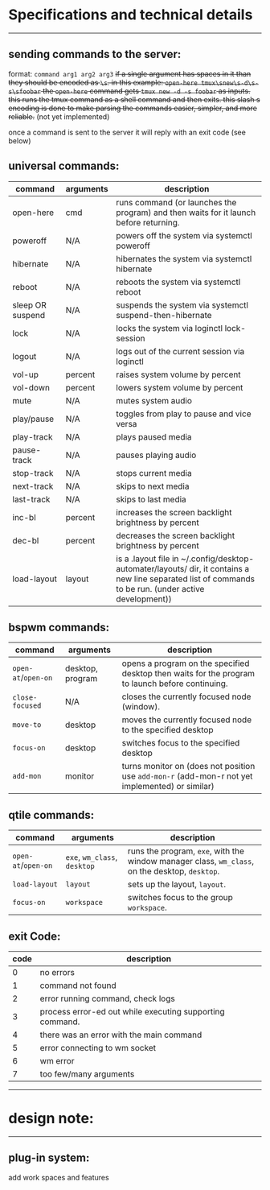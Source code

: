 # Specifications and technical details
----

## sending commands to the server:
format: `command arg1 arg2 arg3`
~~if a single argument has spaces in it than they should be encoded as `\s`.
in this example: `open-here tmux\snew\s-d\s-s\sfoobar` the `open-here` command gets `tmux new -d -s foobar` as inputs. this runs the tmux command as a shell command and then exits. this slash s encoding is done to make parsing the commands easier, simpler, and more reliable.~~ (not yet implemented)

once a command is sent to the server it will reply with an exit code (see below)

## universal commands:
|command | arguments | description |
|--------|-----------|-------------|
|open-here | cmd | runs command (or launches the program) and then waits for it launch before returning. |
|poweroff | N/A | powers off the system via systemctl poweroff|
|hibernate | N/A | hibernates the system via systemctl hibernate|
|reboot | N/A | reboots the system via systemctl reboot|
|sleep OR suspend | N/A | suspends the system via systemctl suspend-then-hibernate|
|lock | N/A | locks the system via loginctl lock-session|
|logout | N/A | logs out of the current session via loginctl|
|vol-up | percent | raises system volume by percent|
|vol-down | percent | lowers system volume by percent|
|mute | N/A | mutes system audio|
|play/pause | N/A | toggles from play to pause and vice versa  |
|play-track | N/A | plays paused media|
|pause-track | N/A | pauses playing audio|
|stop-track | N/A | stops current media|
|next-track | N/A | skips to next media|
|last-track | N/A | skips to last media|
|inc-bl | percent | increases the screen backlight brightness by percent|
|dec-bl | percent | decreases the screen backlight brightness by percent|
|load-layout | layout | is a .layout file in ~/.config/desktop-automater/layouts/ dir, it contains a new line separated list of commands to be run. (under active development))

## bspwm commands:
|command | arguments | description |
|--------|-----------|-------------|
|`open-at`/`open-on` | desktop, program | opens a program on the specified desktop then waits for the program to launch before continuing. |
|`close-focused` | N/A | closes the currently focused node (window).|
|`move-to` | desktop | moves the currently focused node to the specified desktop|
|`focus-on` | desktop | switches focus to the specified desktop|
|`add-mon` | monitor | turns monitor on (does not position use `add-mon-r` (add-mon-r not yet implemented) or similar)|

## qtile commands:
|command | arguments | description |
|--------|-----------|-------------|
| `open-at`/`open-on` | `exe`, `wm_class`, `desktop` | runs the program, `exe`, with the window manager class, `wm_class`, on the desktop, `desktop`. |
| `load-layout` | `layout` | sets up the layout, `layout`. |
| `focus-on` | `workspace` | switches focus to the group `workspace`. |

## exit Code:
|code | description |
|-----|-------------|
|0    |  no errors
|1    |  command not found
|2    |  error running command, check logs
|3    |  process error-ed out while executing supporting command.
|4    |  there was an error with the main command
|5    |  error connecting to wm socket
|6    |  wm error
|7    |  too few/many arguments

---
# design note:
---
## plug-in system:

add work spaces and features